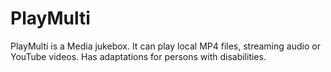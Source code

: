 # PlayMulti
PlayMulti is a Media jukebox. It can play local MP4 files, streaming audio or YouTube videos.  Has adaptations for persons with disabilities.
